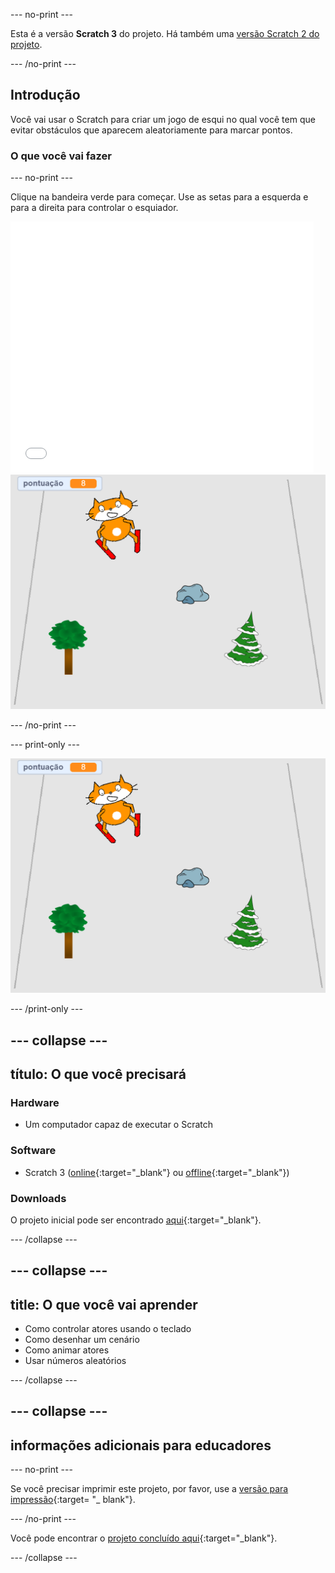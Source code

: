 --- no-print ---

Esta é a versão **Scratch 3** do projeto. Há também uma [versão Scratch 2 do projeto](https://projects.raspberrypi.org/en/projects/scratch-cat-goes-skiing-scratch2).

--- /no-print ---

## Introdução

Você vai usar o Scratch para criar um jogo de esqui no qual você tem que evitar obstáculos que aparecem aleatoriamente para marcar pontos.

### O que você vai fazer

--- no-print ---

Clique na bandeira verde para começar. Use as setas para a esquerda e para a direita para controlar o esquiador.

<div class="scratch-preview">
  <iframe allowtransparency="true" width="485" height="402" src="//scratch.mit.edu/projects/embed/281116583/?autostart=false" frameborder="0" scrolling="no"></iframe>
  <img src="images/skiing-final.png">
</div>

--- /no-print ---

--- print-only ---

![projeto concluído](images/skiing-final.png)

--- /print-only ---

--- collapse ---
---
título: O que você precisará
---

### Hardware

+ Um computador capaz de executar o Scratch

### Software

+ Scratch 3 ([online](http://rpf.io/scratchon){:target="_blank"} ou [offline](http://rpf.io/scratchoff){:target="_blank"})

### Downloads

O projeto inicial pode ser encontrado [aqui](http://rpf.io/p/en/scratch-cat-goes-skiing-go){:target="_blank"}.

--- /collapse ---

--- collapse ---
---
title: O que você vai aprender
---

+ Como controlar atores usando o teclado
+ Como desenhar um cenário
+ Como animar atores
+ Usar números aleatórios

--- /collapse ---

--- collapse ---
---
informações adicionais para educadores
---

--- no-print ---

Se você precisar imprimir este projeto, por favor, use a [versão para impressão](https://projects.raspberrypi.org/en/projects/scratch-cat-goes-skiing/print){:target= "_ blank"}.

--- /no-print ---

Você pode encontrar o [projeto concluído aqui](http://rpf.io/p/en/scratch-cat-goes-skiing-get){:target="_blank"}.

--- /collapse ---

